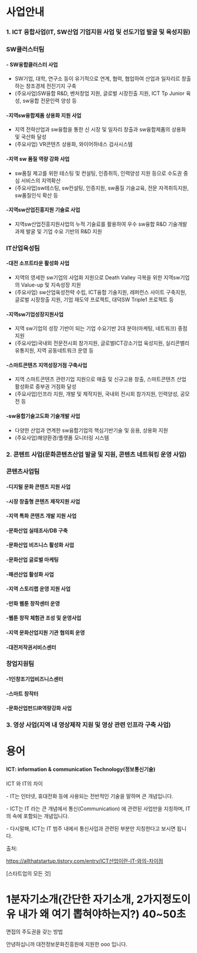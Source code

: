# 사업안내

### 1. ICT 융합사업(IT, SW산업 기업지원 사업 및 선도기업 발굴 및 육성지원)

### SW클러스터팀

#### - SW융합클러스터 사업 

- SW기업, 대학, 연구소 등이 유기적으로 연계, 협력, 협업하여 산업과 일자리르 창출하는 창조경제 전진기지 구축
- (주요사업)SW융합 R&D, 벤처창업 지원, 글로벌 시장진출 지원, ICT Tp Junior 육성, sw융합 전문인력 양성 등



#### -지역sw융합제품 상용화 지원 사업

- 지역 전략산업과 sw융합을 통한 신 시장 및 일자리 창출과 sw융합제품의 상용화 및 국산화 달성
- (주요사업) VR콘텐츠 상용화, 와이어하네스 검사시스템



#### -지역 sw 품질 역량 강화 사업

- sw품질 제고를 위한 테스팅 및 컨설팅, 인증취득, 인력양성 지원 등으로 수도권 중심 서비스의 지역확산
- (주요사업)sw테스팅, sw컨설팅, 인증지원, sw품질 기술교육, 전문 자격취득지원, sw품질인식 확산 등



#### -지역sw산업진흥지원 기술료 사업

- 지역sw산업진흥지원사업의 누적 기술료를 활용하여 우수 sw융합 R&D 기술개발 과제 발굴 및 기업 수요 기반의 R&D 지원



### IT산업육성팀

#### -대전 소프트타운 활성화 사업

- 지역의 영세한 sw기업의 사업화 지원으로 Death Valley 극복을 위한 지역sw기업의 Value-up 및 지속성장 지원
- (주요사업) sw산업육성전략 수립, ICT융합 기술지원, 레퍼런스 사이트 구축지원, 글로벌 시장창출 지원, 기업 재도약 프로젝트, 대덕SW Triple1 프로젝트 등

#### -지역sw기업성장지원사업

- 지역 sw기업의 성장 기반이 되는 기업 수요기반 2대 분야(마케팅, 네트워크) 중점 지원
- (주요사업)국내외 전문전시회 참가지원, 글로벌ICT강소기업 육성지원, 실리콘밸리 유통지원, 지역 공동네트워크 운영 등

#### -스마트콘텐츠 지역성장거점 구축사업

- 지역 스마트콘텐츠 관련기업 지원으로 매출 및 신규고용 창출, 스마트콘텐츠 산업 활성화로 중부권 거점화 달성
- (주요사업)인프라 지원, 개발 및 제작지원, 국내외 전시회 참가지원, 인력양성, 공모전 등

#### -sw융합기술고도화 기술개발 사업

- 다양한 산업과 연계한 sw융합기업의 핵심기반기술 및 응용, 상용화 지원
- (주요사업)해양환경/플랫폼 모니터링 시스템



### 2. 콘텐트 사업(문화콘텐츠산업 발굴 및 지원, 콘텐츠 네트워킹 운영 사업)

### 콘텐츠사업팀

#### -디지털 문화 콘텐츠 지원 사업

#### -시장 창출형 콘텐츠 제작지원 사업

#### -지역 특화 콘텐츠 개발 지원 사업

#### -문화산업 실태조사/DB 구축

#### -문화산업 비즈니스 활성화 사업

#### -문화산업 글로벌 마케팅

#### -패션산업 활성화 사업

#### -지역 스토리랩 운영 지원 사업

#### -만화 웹툰 창작센터 운영

#### -웹툰 창작 체험관 조성 및 운영사업

#### -지역 문화산업지원 기관 협의회 운영

#### -대전저작권서비스센터



### 창업지원팀

#### -1인창조기업비즈니스센터

#### -스마트 창작터

#### -문화산업펀드IR역량강화 사업

#### 





### 3. 영상 사업(지역 내 영상제작 지원 및 영상 관련 인프라 구축 사업)





# 용어

#### ICT: information & communication Technology(정보통신기술)

ICT 와 IT의 차이

 \- IT는 인터넷, 휴대전화 등에 사용되는 전반적인 기술을 말하며 큰 개념입니다.

 \- ICT는 IT 라는 큰 개념에서 통신(Communication) 에 관련된 사업만을 지칭하며, IT의 속에 포함되는 개념입니다.

 \- 다시말해, ICT는 IT 범주 내에서 통신사업과 관련된 부분만 지칭한다고 보시면 됩니다.

출처: 

https://allthatstartup.tistory.com/entry/ICT산업이란-IT-와의-차이점

 [스타트업의 모든 것] 



# 1분자기소개(간단한 자기소개, 2가지정도이유 내가 왜 여기 뽑혀야하는지?) 40~50초    

면접의 주도권을 갖는 방법

안녕하십니까 대전정보문화진흥원에 지원한 ooo 입니다. 



